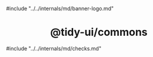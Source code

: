 #include "../../internals/md/banner-logo.md"

<h1 align="center">@tidy-ui/commons</h1>

#include "../../internals/md/checks.md"
